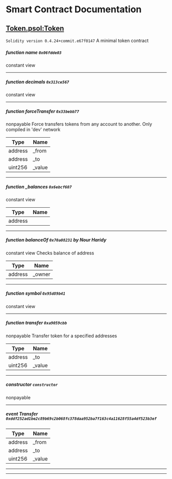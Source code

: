 
# Smart Contract Documentation


## [Token.psol:Token](../contracts/Token.psol)
`Solidity version 0.4.24+commit.e67f0147`
A minimal token contract

 ##### function name `0x06fdde03` 
 constant view 


___
 ##### function decimals `0x313ce567` 
 constant view 


___
 ##### function forceTransfer `0x33bebb77` 
  nonpayable 
Force transfers tokens from any account to another. Only compiled in &#x27;dev&#x27; network

 Type | Name |
--- | --- |
| address | _from |
| address | _to |
| uint256 | _value |
___
 ##### function _balances `0x6ebcf607` 
 constant view 


 Type | Name |
--- | --- |
| address |  |
___
 ##### function balanceOf `0x70a08231` by Nour Haridy
 constant view 
Checks balance of address

 Type | Name |
--- | --- |
| address | _owner |
___
 ##### function symbol `0x95d89b41` 
 constant view 


___
 ##### function transfer `0xa9059cbb` 
  nonpayable 
Transfer token for a specified addresses

 Type | Name |
--- | --- |
| address | _to |
| uint256 | _value |
___
 ##### constructor  `constructor` 
  nonpayable 


___
 ##### event Transfer `0xddf252ad1be2c89b69c2b068fc378daa952ba7f163c4a11628f55a4df523b3ef` 
   


 Type | Name |
--- | --- |
| address | _from |
| address | _to |
| uint256 | _value |
___

---